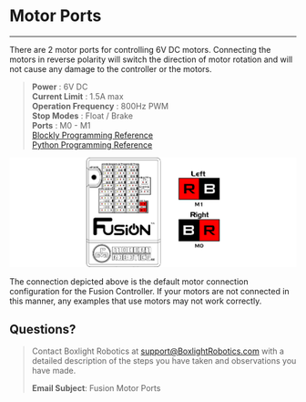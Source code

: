 # **Motor Ports**
-----
There are 2 motor ports for controlling 6V DC motors. Connecting the motors in reverse polarity will switch the direction of motor rotation and will not cause any damage to the controller or the motors.

>**Power** : 6V DC  
>**Current Limit** : 1.5A max  
>**Operation Frequency** : 800Hz PWM  
>**Stop Modes** : Float / Brake  
>**Ports** : M0 - M1  
>[Blockly Programming Reference](Int_Motors.md)  
>[Python Programming Reference](Py_Motors.md)

![](img/Fusion_Controller/Motors.png)

The connection depicted above is the default motor connection configuration for the Fusion Controller. If your motors are not connected in this manner, any examples that use motors may not work correctly.

## **Questions?**
>Contact Boxlight Robotics at [support@BoxlightRobotics.com](mailto:support@BoxlightRobotics.com) with a detailed description of the steps you have taken and observations you have made.
>
>**Email Subject**: Fusion Motor Ports